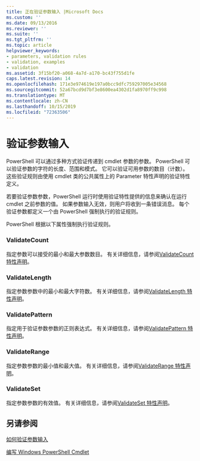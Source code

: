 ```yaml
---
title: 正在验证参数输入 |Microsoft Docs
ms.custom: ''
ms.date: 09/13/2016
ms.reviewer: ''
ms.suite: ''
ms.tgt_pltfrm: ''
ms.topic: article
helpviewer_keywords:
- parameters, validation rules
- validation, examples
- validation
ms.assetid: 3f15bf20-a068-4a7d-a170-bc43f755d1fe
caps.latest.revision: 14
ms.openlocfilehash: 171e3e974619e197a0bcc9dfc759297005e34568
ms.sourcegitcommit: 52a67bcd9d7bf3e8600ea4302d1fa8970ff9c998
ms.translationtype: MT
ms.contentlocale: zh-CN
ms.lasthandoff: 10/15/2019
ms.locfileid: "72363506"
---
```

# <a name="validating-parameter-input"></a>验证参数输入

PowerShell 可以通过多种方式验证传递到 cmdlet 参数的参数。
PowerShell 可以验证参数的字符的长度、范围和模式。
它可以验证可用参数的数目（计数）。
这些验证规则由使用 cmdlet 类的公共属性上的 Parameter 特性声明的验证特性定义。

若要验证参数参数，PowerShell 运行时使用验证特性提供的信息来确认在运行 cmdlet 之前参数的值。
如果参数输入无效，则用户将收到一条错误消息。
每个验证参数都定义一个由 PowerShell 强制执行的验证规则。

PowerShell 根据以下属性强制执行验证规则。

### <a name="validatecount"></a>ValidateCount

指定参数可以接受的最小和最大参数数目。
有关详细信息，请参阅[ValidateCount 特性声明](./validatecount-attribute-declaration.md)。

### <a name="validatelength"></a>ValidateLength

指定参数参数中的最小和最大字符数。
有关详细信息，请参阅[ValidateLength 特性声明](./validatelength-attribute-declaration.md)。

### <a name="validatepattern"></a>ValidatePattern

指定用于验证参数参数的正则表达式。
有关详细信息，请参阅[ValidatePattern 特性声明](./validatepattern-attribute-declaration.md)。

### <a name="validaterange"></a>ValidateRange

指定参数参数的最小值和最大值。
有关详细信息，请参阅[ValidateRange 特性声明](./validaterange-attribute-declaration.md)。

### <a name="validateset"></a>ValidateSet

指定参数参数的有效值。
有关详细信息，请参阅[ValidateSet 特性声明](./validateset-attribute-declaration.md)。

## <a name="see-also"></a>另请参阅

[如何验证参数输入](./how-to-validate-parameter-input.md)

[编写 Windows PowerShell Cmdlet](./writing-a-windows-powershell-cmdlet.md)
